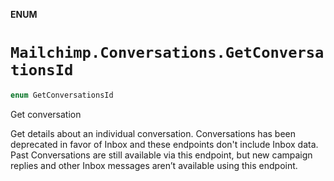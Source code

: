 **ENUM**

# `Mailchimp.Conversations.GetConversationsId`

```swift
enum GetConversationsId
```

Get conversation

Get details about an individual conversation. Conversations has been deprecated in favor of Inbox and these endpoints don't include Inbox data. Past Conversations are still available via this endpoint, but new campaign replies and other Inbox messages aren’t available using this endpoint.
